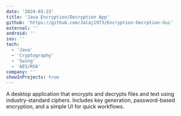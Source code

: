 ```yaml
---
date: '2024-03-23'
title: 'Java Encryption/Decryption App'
github: 'https://github.com/Jalaj1973/Encryption-Decrption-Gui'
external: ''
android: ''
ios: ''
tech:
  - 'Java'
  - 'Cryptography'
  - 'Swing'
  - 'AES/RSA'
company: ''
showInProjects: true
---
```


<!--
<p align="center">
    <img src="/assets/projects/teachmate-demo.gif" alt="TeachMate Demo" style="width: 100%; max-width: 275px;" />
</p>
-->

A desktop application that encrypts and decrypts files and text using industry-standard ciphers. Includes key generation, password-based encryption, and a simple UI for quick workflows.
